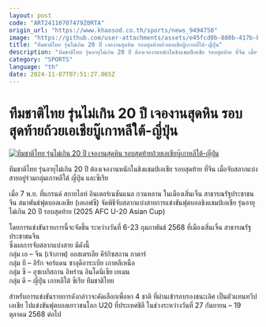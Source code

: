 ```yaml
---
layout: post
code: "ART24110707479Z0RTA"
origin_url: "https://www.khaosod.co.th/sports/news_9494750"
image: "https://github.com/user-attachments/assets/e45fcd0b-880b-417b-b2a1-1ee473a4d9c8"
title: "ทีมชาติไทย รุ่นไม่เกิน 20 ปี เจองานสุดหิน รอบสุดท้ายถ้วยเอเชียบู๊เกาหลีใต้-ญี่ปุ่น"
description: "ทีมชาติไทย รุ่นอายุไม่เกิน 20 ปี ต้องเจองานหนักในชิงแชมป์เอเชีย รอบสุดท้าย ที่จีน เมื่อจับสลากแบ่งสายอยู่ร่วมกลุ่มเกาหลีใต้ ญี่ปุ่น และซีเรีย"
category: "SPORTS"
language: "th"
date: 2024-11-07T07:51:27.065Z
---
```


# ทีมชาติไทย รุ่นไม่เกิน 20 ปี เจองานสุดหิน รอบสุดท้ายถ้วยเอเชียบู๊เกาหลีใต้-ญี่ปุ่น

[![ทีมชาติไทย รุ่นไม่เกิน 20 ปี เจองานสุดหิน รอบสุดท้ายถ้วยเอเชียบู๊เกาหลีใต้-ญี่ปุ่น](https://www.khaosod.co.th/wpapp/uploads/2024/11/Thailand-U-20-1.jpg "ทีมชาติไทย รุ่นไม่เกิน 20 ปี เจองานสุดหิน รอบสุดท้ายถ้วยเอเชียบู๊เกาหลีใต้-ญี่ปุ่น")](https://www.khaosod.co.th/wpapp/uploads/2024/11/Thailand-U-20-1.jpg)

ทีมชาติไทย รุ่นอายุไม่เกิน 20 ปี ต้องเจองานหนักในชิงแชมป์เอเชีย รอบสุดท้าย ที่จีน เมื่อจับสลากแบ่งสายอยู่ร่วมกลุ่มเกาหลีใต้ ญี่ปุ่น และซีเรีย

เมื่อ 7 พ.ย. ที่แกรนด์ สกายไลท์ อินเตอร์เนชันแนล กวนหลาน ในเมืองเสิ่นเจิ้น สาธารณรัฐประชาชนจีน สมาพันธ์ฟุตบอลเอเชีย (เอเอฟซี) จัดพิธีจับสลากแบ่งสายการแข่งขันฟุตบอลชิงแชมป์เอเชีย รุ่นอายุไม่เกิน 20 ปี รอบสุดท้าย (2025 AFC U-20 Asian Cup)

โดยการแข่งขันรายการนี้จะจัดขึ้น ระหว่างวันที่ 6-23 กุมภาพันธ์ 2568 ที่เมืองเสิ่นเจิ้น สาธารณรัฐประชาชนจีน  
ซึ่งผลการจับสลากแบ่งสาย มีดังนี้  
กลุ่ม เอ – จีน (เจ้าภาพ) ออสเตรเลีย คีร์กิซสถาน กาตาร์  
กลุ่ม บี – อิรัก จอร์แดน ซาอุดีอาระเบีย เกาหลีเหนือ  
กลุ่ม ซี – อุซเบกิสถาน อิหร่าน อินโดนีเซีย เยเมน  
กลุ่ม ดี – ญี่ปุ่น เกาหลีใต้ ซีเรีย ทีมชาติไทย

สำหรับการแข่งขันรายการดังกล่าวจะคัดเลือกเพื่อหา 4 ชาติ ที่ผ่านเข้ารอบรองชนะเลิศ เป็นตัวแทนทวีปเอเชีย ไปแข่งขันฟุตบอลเยาวชนโลก U20 ที่ประเทศชิลี ในช่วงระหว่างวันที่ 27 กันยายน – 19 ตุลาคม 2568 ต่อไป